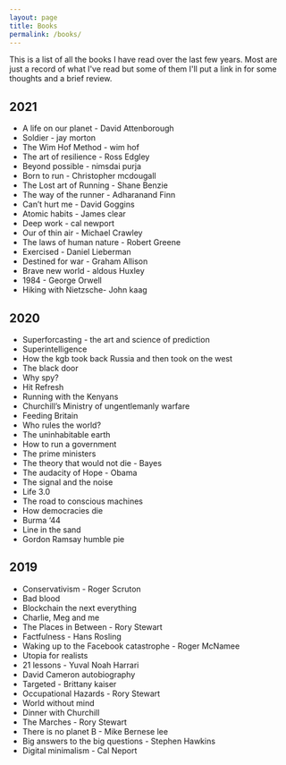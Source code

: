 ```yaml
---
layout: page
title: Books
permalink: /books/
---
```

This is a list of all the books I have read over the last few years. Most are just a record of what I've read but some of them I'll put a link in for some thoughts and a brief review.

## 2021

- A life on our planet - David Attenborough 
- Soldier - jay morton
- The Wim Hof Method - wim hof
- The art of resilience - Ross Edgley
- Beyond possible - nimsdai purja 
- Born to run - Christopher mcdougall
- The Lost art of Running - Shane Benzie
- The way of the runner - Adharanand Finn
- Can’t hurt me - David Goggins
- Atomic habits - James clear
- Deep work - cal newport
- Our of thin air - Michael Crawley 
- The laws of human nature - Robert Greene
- Exercised - Daniel Lieberman
- Destined for war - Graham Allison 
- Brave new world - aldous Huxley
- 1984 - George Orwell
- Hiking with Nietzsche- John kaag


## 2020

- Superforcasting - the art and science of prediction
- Superintelligence 
- How the kgb took back Russia and then took on the west
- The black door
- Why spy?
- Hit Refresh
- Running with the Kenyans
- Churchill’s Ministry of ungentlemanly warfare
- Feeding Britain
- Who rules the world?
- The uninhabitable earth
- How to run a government 
- The prime ministers
- The theory that would not die - Bayes
- The audacity of Hope - Obama
- The signal and the noise
- Life 3.0
- The road to conscious machines
- How democracies die
- Burma ‘44
- Line in the sand
- Gordon Ramsay humble pie

## 2019

- Conservativism - Roger Scruton
- Bad blood
- Blockchain the next everything
- Charlie, Meg and me
- The Places in Between - Rory Stewart
- Factfulness - Hans Rosling
- Waking up to the Facebook catastrophe - Roger McNamee 
- Utopia for realists
- 21 lessons - Yuval Noah Harrari
- David Cameron autobiography
- Targeted - Brittany kaiser 
- Occupational Hazards - Rory Stewart 
- World without mind
- Dinner with Churchill
- The Marches - Rory Stewart 
- There is no planet B - Mike Bernese lee
- Big answers to the big questions - Stephen Hawkins
- Digital minimalism - Cal Neport
